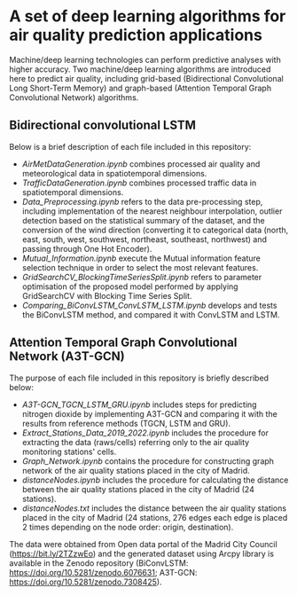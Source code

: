 # A set of deep learning algorithms for air quality prediction applications

Machine/deep learning technologies can perform predictive analyses with higher accuracy. Two machine/deep learning algorithms are introduced here to predict air quality, including grid-based (Bidirectional Convolutional Long Short-Term Memory) and graph-based (Attention Temporal Graph Convolutional Network) algorithms. 

## Bidirectional convolutional LSTM 

Below is a brief description of each file included in this repository:

- _AirMetDataGeneration.ipynb_  combines processed air quality and meteorological data in spatiotemporal dimensions.
- _TrafficDataGeneration.ipynb_  combines processed traffic data in spatiotemporal dimensions.
- _Data\_Preprocessing.ipynb_ refers to the data pre-processing step, including implementation of the nearest neighbour interpolation, outlier detection based on the statistical summary of the dataset, and the conversion of the wind direction (converting it to categorical data (north, east, south, west, southwest, northeast, southeast, northwest) and passing through One Hot Encoder). 
- _Mutual\_Information.ipynb_ execute the Mutual information feature selection technique in order to select the most relevant features. 
- _GridSearchCV\_BlockingTimeSeriesSplit.ipynb_ refers to parameter optimisation of the proposed model performed by applying GridSearchCV with Blocking Time Series Split. 
- _Comparing\_BiConvLSTM\_ConvLSTM\_LSTM.ipynb_ develops and tests the BiConvLSTM method, and compared it with ConvLSTM and LSTM. 

## Attention Temporal Graph Convolutional Network (A3T-GCN)

The purpose of each file included in this repository is briefly described below:

- _A3T-GCN_TGCN_LSTM_GRU.ipynb_ includes steps for predicting nitrogen dioxide by implementing A3T-GCN and comparing it with the results from reference methods (TGCN, LSTM and GRU).
- _Extract_Stations_Data_2019_2022.ipynb_ includes the procedure for extracting the data (raws/cells) referring only to the air quality monitoring stations' cells. 
- _Graph_Network.ipynb_ contains the procedure for constructing graph network of the air quality stations placed in the city of Madrid.
- _distanceNodes.ipynb_ includes the procedure for calculating the distance between the air quality stations placed in the city of Madrid (24 stations).
- _distanceNodes.txt_ includes the distance between the air quality stations placed in the city of Madrid (24 stations, 276 edges each edge is placed 2 times depending on the node order: origin, destination).


The data were obtained from Open data portal of the Madrid City Council (https://bit.ly/2TZzwEo) and the generated dataset using Arcpy library is available in the Zenodo repository (BiConvLSTM: https://doi.org/10.5281/zenodo.6076631; A3T-GCN: https://doi.org/10.5281/zenodo.7308425).






